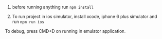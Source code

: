 1. before running anything run `npm install`

2. To run project in ios simulator, install xcode, iphone 6 plus simulator and run `npm run ios`

To debug, press CMD+D on running in emulator application.